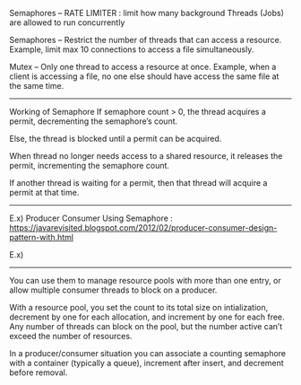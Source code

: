Semaphores – RATE LIMITER : limit how many background Threads (Jobs) are allowed to run concurrently

Semaphores – Restrict the number of threads that can access a resource. Example, limit max 10 connections to access a file simultaneously.

Mutex – Only one thread to access a resource at once. Example, when a client is accessing a file, no one else should have access the same file at the same time.

------------------------------

Working of Semaphore
If semaphore count > 0, the thread acquires a permit, decrementing the semaphore’s count.

Else, the thread is blocked until a permit can be acquired.

When thread no longer needs access to a shared resource, it releases the permit, incrementing the semaphore count.

If another thread is waiting for a permit, then that thread will acquire a permit at that time.


----------------------------------

E.x) Producer Consumer Using Semaphore : https://javarevisited.blogspot.com/2012/02/producer-consumer-design-pattern-with.html

E.x) 

------------------------------------


You can use them to manage resource pools with more than one entry, or allow multiple consumer threads to block on a producer.

With a resource pool, you set the count to its total size on intialization, decrement by one for each allocation, and increment by one for each free. Any number of threads can block on the pool, but the number active can’t exceed the number of resources.

In a producer/consumer situation you can associate a counting semaphore with a container (typically a queue), increment after insert, and decrement before removal.



